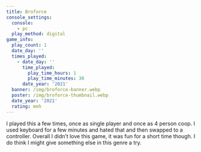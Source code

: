 ```yaml
---
title: Broforce
console_settings:
  console:
    - pc
  play_method: digital
game_info:
  play_count: 1
  date_day: ''
  times_played:
    - date_day: ''
      time_played:
        play_time_hours: 1
        play_time_minutes: 30
      date_year: '2021'
  banner: /img/broforce-banner.webp
  poster: /img/broforce-thumbnail.webp
  date_year: '2021'
  rating: meh
---
```


I played this a few times, once as single player and once as 4 person
coop. I used keyboard for a few minutes and hated that and then swapped to a
controller. Overall I didn’t love this game, it was fun for a short time
though. I do think I might give something else in this genre a try.
